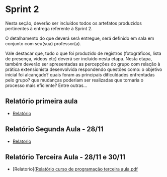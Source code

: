 # Sprint 2

Nesta seção, deverão ser incluídos todos os artefatos produzidos pertinentes à entrega referente à Sprint 2.

O detalhamento do que deverá será entregue, será definido em sala em conjunto com seu(sua) professor(a).

Vale destacar que, tudo o que foi produzido de registros (fotográficos, lista de presença, vídeos etc) deverá ser incluído nesta etapa. Nesta etapa, também deverão ser apresentadas as percepções do grupo com relação à prática extensionista desenvolvida respondendo questões como: o objetivo inicial foi alcançado? quais foram as principais dificuldades enfrentadas pelo grupo? que mudanças poderiam ser realizadas que tornaria o processo mais eficiente? Entre outras...

## Relatório primeira aula

- [Relatório](https://github.com/ICEI-PUC-Minas-PPC-CC/ppc-cc-2023-2-ment2-manha-cursoprogramacao/blob/fcde384e44529bde05539b283f3f48f2b4134ec2/docs/Relat%C3%B3rio%20curso%20de%20programa%C3%A7%C3%A3o%20primeiro%20dia.pdf)

## Relatório Segunda Aula - 28/11
- [Relatorio](https://github.com/ICEI-PUC-Minas-PPC-CC/ppc-cc-2023-2-ment2-manha-cursoprogramacao/blob/009c22a71bca1f54214d69924acbc4f823ae1f02/docs/Relat%C3%B3rio%20Aula%20II%20%E2%80%93%20Curso%20de%20Progama%C3%A7%C3%A3o%20B%C3%A1sica%20em%20Python.pdf)

## Relatório Terceira Aula - 28/11 e 30/11
- [Relatorio]([Relatório curso de programação terceira aula.pdf](https://github.com/ICEI-PUC-Minas-PPC-CC/ppc-cc-2023-2-ment2-manha-cursoprogramacao/files/13517893/Relatorio.curso.de.programacao.terceira.aula.pdf)
